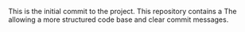 This is the initial commit to the project. This repository contains a The allowing a more structured code base and clear commit messages.